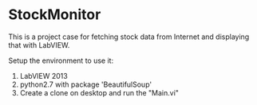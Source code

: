 StockMonitor
============

This is a project case for fetching stock data from Internet and displaying that with LabVIEW.

Setup the environment to use it:
1. LabVIEW 2013
2. python2.7 with package 'BeautifulSoup'
3. Create a clone on desktop and run the "Main.vi"

